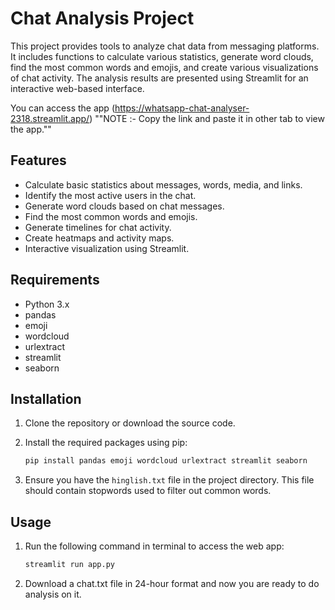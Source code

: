 # Chat Analysis Project

This project provides tools to analyze chat data from messaging platforms. It includes functions to calculate various statistics, generate word clouds, find the most common words and emojis, and create various visualizations of chat activity. The analysis results are presented using Streamlit for an interactive web-based interface.

You can access the app (https://whatsapp-chat-analyser-2318.streamlit.app/) ""NOTE :- Copy the link and paste it in other tab to view the app.""

## Features

- Calculate basic statistics about messages, words, media, and links.
- Identify the most active users in the chat.
- Generate word clouds based on chat messages.
- Find the most common words and emojis.
- Generate timelines for chat activity.
- Create heatmaps and activity maps.
- Interactive visualization using Streamlit.

## Requirements

- Python 3.x
- pandas
- emoji
- wordcloud
- urlextract
- streamlit
- seaborn

## Installation

1. Clone the repository or download the source code.
2. Install the required packages using pip:

    ```sh
    pip install pandas emoji wordcloud urlextract streamlit seaborn
    ```

3. Ensure you have the `hinglish.txt` file in the project directory. This file should contain stopwords used to filter out common words.

## Usage

1. Run the following command in terminal to access the web app:

    ```sh
    streamlit run app.py
    ```

2. Download a chat.txt file in 24-hour format and now you are ready to do analysis on it.
